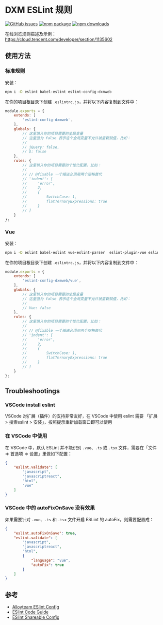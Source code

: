 # DXM ESLint 规则


[![GitHub issues](https://img.shields.io/github/issues/winixt/eslint-config-dxmweb.svg)](https://github.com/winixt/eslint-config-dxmweb/issues) [![npm package](https://img.shields.io/npm/v/eslint-config-dxmweb.svg)](https://www.npmjs.org/package/eslint-config-dxmweb) [![npm downloads](http://img.shields.io/npm/dm/eslint-config-dxmweb.svg)](https://www.npmjs.org/package/eslint-config-dxmweb)

在线浏览规则描述及示例：https://cloud.tencent.com/developer/section/1135602


## 使用方法

### 标准规则

安装：

```bash
npm i -D eslint babel-eslint eslint-config-dxmweb
```

在你的项目根目录下创建 `.eslintrc.js`，并将以下内容复制到文件中：

```js
module.exports = {
    extends: [
        'eslint-config-dxmweb',
    ],
    globals: {
        // 这里填入你的项目需要的全局变量
        // 这里值为 false 表示这个全局变量不允许被重新赋值，比如：
        //
        // jQuery: false,
        // $: false
    },
    rules: {
        // 这里填入你的项目需要的个性化配置，比如：
        //
        // // @fixable 一个缩进必须用两个空格替代
        // 'indent': [
        //     'error',
        //     2,
        //     {
        //         SwitchCase: 1,
        //         flatTernaryExpressions: true
        //     }
        // ]
    }
};
```

### Vue

安装：

```bash
npm i -D eslint babel-eslint vue-eslint-parser  eslint-plugin-vue eslint-config-dxmweb
```

在你的项目根目录下创建 `.eslintrc.js`，并将以下内容复制到文件中：

```js
module.exports = {
    extends: [
        'eslint-config-dxmweb/vue',
    ],
    globals: {
        // 这里填入你的项目需要的全局变量
        // 这里值为 false 表示这个全局变量不允许被重新赋值，比如：
        //
        // Vue: false
    },
    rules: {
        // 这里填入你的项目需要的个性化配置，比如：
        //
        // // @fixable 一个缩进必须用两个空格替代
        // 'indent': [
        //     'error',
        //     2,
        //     {
        //         SwitchCase: 1,
        //         flatTernaryExpressions: true
        //     }
        // ]
    }
};
```



## Troubleshootings

### VSCode install eslint

VSCode 对扩展（插件）的支持非常友好，在 VSCode 中使用 eslint 需要 「扩展 > 搜索eslint >  安装」，按照提示重新加载窗口即可以使用

### 在 VSCode 中使用

在 VSCode 中，默认 ESLint 并不能识别 `.vue`、`.ts` 或 `.tsx` 文件，需要在「文件 => 首选项 => 设置」里做如下配置：

```json
{
    "eslint.validate": [
        "javascript",
        "javascriptreact",
        "html",
        "vue"
    ]
}
```

### VSCode 中的 autoFixOnSave 没有效果

如果需要针对 `.vue`、`.ts` 和 `.tsx` 文件开启 ESLint 的 autoFix，则需要配置成：

```json
{
    "eslint.autoFixOnSave": true,
    "eslint.validate": [
        "javascript",
        "javascriptreact",
        "html",
        {
            "language": "vue",
            "autoFix": true
        }
    ]
}
```


## 参考

- [Alloyteam ESlint Config](https://github.com/AlloyTeam/eslint-config-alloy/blob/master/README.md)
- [ESlint Code Guide](http://eslint.org/docs/user-guide/configuring)
- [ESlint Shareable Config](http://eslint.org/docs/developer-guide/shareable-configs)